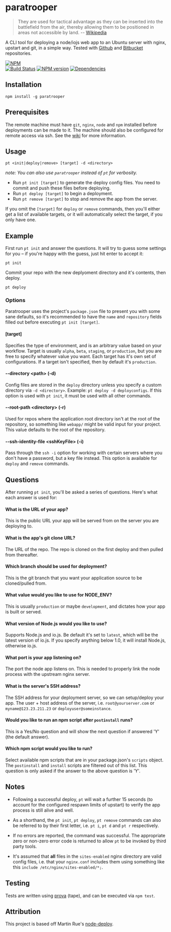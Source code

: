 # paratrooper

> They are used for tactical advantage as they can be inserted into the battlefield from the air, 
> thereby allowing them to be positioned in areas not accessible by land. -- [Wikipedia][4]

A CLI tool for deploying a node/iojs web app to an Ubuntu server with nginx, upstart and git, in a simple way.
Tested with [Github][github] and [Bitbucket][bitbucket] repositories.

[![NPM][npm-badge]][npm-badge-url]  
[![Build Status][1]][2] [![NPM version][5]][6] [![Dependencies][7]][8]


## Installation

```
npm install -g paratrooper
```


## Prerequisites

The remote machine must have `git`, `nginx`, `node` and `npm` installed before deployments can be made to it.
The machine should also be configured for remote access via ssh. See the [wiki][wiki] for more information.


## Usage

```no-highlight
pt <init|deploy|remove> [target] -d <directory>
```

_note: You can also use `paratrooper` instead of `pt` for verbosity._

* Run `pt init [target]` to generate the deploy config files. You need to commit and push these files before deploying.
* Run `pt deploy [target]` to begin a deployment.
* Run `pt remove [target]` to stop and remove the app from the server.

If you omit the `[target]` for `deploy` or `remove` commands, then you'll either get a list of
available targets, or it will automatically select the target, if you only have one.


## Example

First run `pt init` and answer the questions. It will try to guess some settings for you – if you're happy with the guess, just hit enter to accept it:

```no-highlight
pt init
```

Commit your repo with the new deplyoment directory and it's contents, then deploy.

```no-highlight
pt deploy
```


### Options

Paratrooper uses the project's `package.json` file to present you with some sane defaults, so it's recommended to
have the `name` and `repository` fields filled out before executing `pt init [target]`.

#### [target]

Specifies the type of environment, and is an arbitrary value based on your workflow. Target is usually `alpha`, `beta`, `staging`, or `production`,
but you are free to specify whatever value you want. Each target has it's own set of configurations. If a target isn't specified, then by default it's `production`.

#### --directory &lt;path&gt; (-d)

Config files are stored in the `deploy` directory unless you specify a custom directory via `-d <directory>`. Example: `pt deploy -d deployconfigs`.
If this option is used with `pt init`, it must be used with all other commands.

#### --root-path &lt;directory&gt; (-r)

Used for repos where the application root directory isn't at the root of the repository, so something like `webapp/` might be valid input for your project.
This value defaults to the root of the repository.

#### --ssh-identity-file &lt;sshKeyFile&gt; (-i)

Pass through the `ssh -i` option for working with certain servers where you don't have a password, but a key file instead.
This option is available for `deploy` and `remove` commands.

## Questions

After running `pt init`, you'll be asked a series of questions. Here's what each answer is used for:

#### What is the URL of your app?

This is the public URL your app will be served from on the server you are deploying to.

#### What is the app's git clone URL?

The URL of the repo. The repo is cloned on the first deploy and then pulled from thereafter.

#### Which branch should be used for deployment?

This is the git branch that you want your application source to be cloned/pulled from.

#### What value would you like to use for NODE_ENV?

This is usually `production` or maybe `development`, and dictates how your app is built or served.

#### What version of Node.js would you like to use?

Supports Node.js and io.js. Be default it's set to `latest`, which will be the latest version of io.js.
If you specify anything below 1.0, it will install Node.js, otherwise io.js.

#### What port is your app listening on?

The port the node app listens on. This is needed to properly link the node process
with the upstream nginx server.

#### What is the server's SSH address?

The SSH address for your deployment server, so we can setup/deploy your app.
The user + host address of the server, i.e. `root@yourserver.com` or `myname@123.23.211.23` or `deployuser@someinstance`.

#### Would you like to run an npm script after `postinstall` runs?

This is a Yes/No question and will show the next question if answered 'Y' (the default answer).

#### Which npm script would you like to run?

Select available npm scripts that are in your package.json's `scripts` object. The
`postinstall` and `install` scripts are filtered out of this list. This question is only asked
if the answer to the above question is 'Y'.

## Notes
- Following a successful deploy, `pt` will wait a further 15 seconds (to account for the configured respawn limits of upstart) to verify the app process is still alive and well.

- As a shorthand, the `pt init`, `pt deploy`, `pt remove` commands can also be referred to by their first letter, i.e. `pt i`, `pt d` and `pt r` respectively.

- If no errors are reported, the command was successful. The appropriate zero or non-zero error code is returned to allow `pt` to be invoked by third party tools.

- It's assumed that **all** files in the `sites-enabled` nginx directory are valid config files, i.e. that your `nginx.conf` includes them using something like this `include /etc/nginx/sites-enabled/*;`.

## Testing

Tests are written using [prova] (tape), and can be executed via `npm test`.

## Attribution

This project is based off Martin Rue's [node-deploy][3].

[1]: https://travis-ci.org/knownasilya/paratrooper.svg?branch=master
[2]: https://travis-ci.org/knownasilya/paratrooper
[3]: https://github.com/martinrue/node-deploy
[4]: http://en.wikipedia.org/wiki/Paratrooper
[5]: https://badge.fury.io/js/paratrooper.svg
[6]: http://badge.fury.io/js/paratrooper
[7]: https://david-dm.org/knownasilya/paratrooper.svg
[8]: https://david-dm.org/knownasilya/paratrooper
[github]: https://github.com
[bitbucket]: https://bitbucket.org
[wiki]: https://github.com/knownasilya/paratrooper/wiki
[prova]: https://github.com/azer/prova
[npm-badge-url]: https://nodei.co/npm/paratrooper/
[npm-badge]: https://nodei.co/npm/paratrooper.png?downloads=true&stars=true

